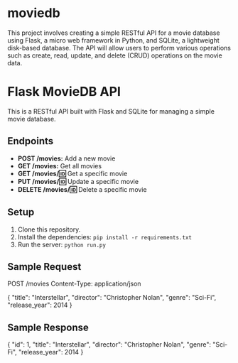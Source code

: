 # moviedb
This project involves creating a simple RESTful API for a movie database using Flask, a micro web framework in Python, and SQLite, a lightweight disk-based database. The API will allow users to perform various operations such as create, read, update, and delete (CRUD) operations on the movie data.


# Flask MovieDB API

This is a RESTful API built with Flask and SQLite for managing a simple movie database.

## Endpoints

- **POST /movies:** Add a new movie
- **GET /movies:** Get all movies
- **GET /movies/:id:** Get a specific movie
- **PUT /movies/:id:** Update a specific movie
- **DELETE /movies/:id:** Delete a specific movie

## Setup

1. Clone this repository.
2. Install the dependencies: `pip install -r requirements.txt`
3. Run the server: `python run.py`

## Sample Request


POST /movies
Content-Type: application/json

{
"title": "Interstellar",
"director": "Christopher Nolan",
"genre": "Sci-Fi",
"release_year": 2014
}


## Sample Response

{
"id": 1,
"title": "Interstellar",
"director": "Christopher Nolan",
"genre": "Sci-Fi",
"release_year": 2014
}
